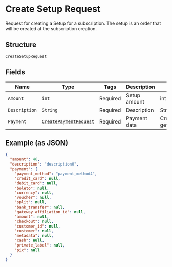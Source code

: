 
# Create Setup Request

Request for creating a Setup for a subscription. The setup is an order that will be created at the subscription creation.

## Structure

`CreateSetupRequest`

## Fields

| Name | Type | Tags | Description | Getter | Setter |
|  --- | --- | --- | --- | --- | --- |
| `Amount` | `int` | Required | Setup amount | int getAmount() | setAmount(int amount) |
| `Description` | `String` | Required | Description | String getDescription() | setDescription(String description) |
| `Payment` | [`CreatePaymentRequest`](../../doc/models/create-payment-request.md) | Required | Payment data | CreatePaymentRequest getPayment() | setPayment(CreatePaymentRequest payment) |

## Example (as JSON)

```json
{
  "amount": 46,
  "description": "description0",
  "payment": {
    "payment_method": "payment_method4",
    "credit_card": null,
    "debit_card": null,
    "boleto": null,
    "currency": null,
    "voucher": null,
    "split": null,
    "bank_transfer": null,
    "gateway_affiliation_id": null,
    "amount": null,
    "checkout": null,
    "customer_id": null,
    "customer": null,
    "metadata": null,
    "cash": null,
    "private_label": null,
    "pix": null
  }
}
```

